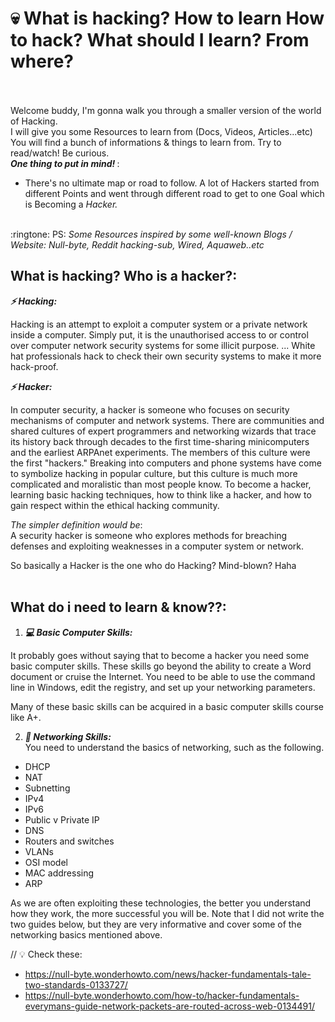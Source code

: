 # :skull: What is hacking? How to learn How to hack? What should I learn? From where? <br /> <br />

Welcome buddy, I'm gonna walk you through a smaller version of the world of Hacking. <br />
I will give you some Resources to learn from (Docs, Videos, Articles...etc) <br />
You will find a bunch of informations & things to learn from. Try to read/watch! Be curious. <br />
<b> <i> One thing to put in mind! </i> </b>: <br />
- There's no ultimate map or road to follow. A lot of Hackers started from different Points and went through different road to get 
to one Goal which is Becoming a <i>Hacker.</i> <br /> <br />

:ringtone: PS: <i> Some Resources inspired by some well-known Blogs / Website: Null-byte, Reddit hacking-sub, Wired, Aquaweb..etc</i> <br />

## What is hacking? Who is a hacker?: <br />
<b><i>:zap: Hacking:</i></b> <br />

Hacking is an attempt to exploit a computer system or a private network inside a computer. Simply put, it is the unauthorised access to or control over computer network security systems for some illicit purpose. ... White hat professionals hack to check their own security systems to make it more hack-proof.

<b><i>:zap: Hacker:</i></b> <br />

In computer security, a hacker is someone who focuses on security mechanisms of computer and network systems. There are communities and shared cultures of expert programmers and networking wizards that trace its history back through decades to the first time-sharing minicomputers and the earliest ARPAnet experiments. The members of this culture were the first "hackers." Breaking into computers and phone systems have come to symbolize hacking in popular culture, but this culture is much more complicated and moralistic than most people know. To become a hacker, learning basic hacking techniques, how to think like a hacker, and how to gain respect within the ethical hacking community.

<i>The simpler definition would be</i>: <br />
A security hacker is someone who explores methods for breaching defenses and exploiting weaknesses in a computer system or network.

So basically a Hacker is the one who do Hacking? Mind-blown? Haha <br /><br />


## What do i need to learn & know??: <br />

1. <b><i>:computer: Basic Computer Skills:</i></b> <br />

It probably goes without saying that to become a hacker you need some basic computer skills. These skills go beyond the ability to create a Word document or cruise the Internet. You need to be able to use the command line in Windows, edit the registry, and set up your networking parameters. <br />

Many of these basic skills can be acquired in a basic computer skills course like A+. <br />

2. <b><i>:satellite: Networking Skills:</i></b> <br />
You need to understand the basics of networking, such as the following. <br />

- DHCP <br />
- NAT <br />
- Subnetting <br />
- IPv4 <br />
- IPv6 <br />
- Public v Private IP <br />
- DNS <br />
- Routers and switches <br />
- VLANs <br />
- OSI model <br />
- MAC addressing<br />
- ARP <br />

As we are often exploiting these technologies, the better you understand how they work, the more successful you will be. Note that I did not write the two guides below, but they are very informative and cover some of the networking basics mentioned above. <br />

// :bulb:  Check these: <br />
* https://null-byte.wonderhowto.com/news/hacker-fundamentals-tale-two-standards-0133727/
* https://null-byte.wonderhowto.com/how-to/hacker-fundamentals-everymans-guide-network-packets-are-routed-across-web-0134491/



